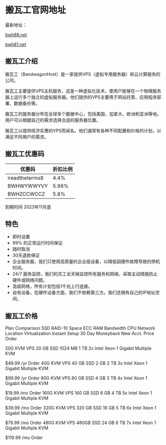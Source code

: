 # 搬瓦工官网地址

最新地址：

[bwh88.net](https://bwh88.net/aff.php?aff=73454)  

[bwh81.net](https://bwh81.net/aff.php?aff=73454)

## 搬瓦工介绍

搬瓦工（BandwagonHost）是一家提供VPS（虚拟专用服务器）和云计算服务的公司。

搬瓦工主要提供VPS主机服务，这是一种虚拟化技术，使用户能够在一个物理服务器上运行多个独立的虚拟服务器。他们提供的VPS主要用于网站托管、应用程序部署、数据备份等。

搬瓦工的服务器分布在全球多个数据中心，包括美国、加拿大、欧洲和亚洲等地。用户可以根据自己的需求选择合适的服务器位置。

搬瓦工以提供经济实惠的VPS而闻名。他们通常有各种不同配置和价格的计划，以满足不同用户的需求。

## 搬瓦工优惠码

|优惠码|折扣比例|
|----|----|
|ireadtheterms8|	4.4%|
|BWHWYWWYVY|	5.96%|
|BWHZCCWCCZ|	5.8%|

到期时间 2023年11月底

## 特色

* 即时设置
* 99% 的正常运行时间保证
* 随时取消
* 30天退款保证
* 企业服务器，我们只使用高质量的企业级设备，以降低因硬件故障导致的停机时间。
* 24/7 服务监控，我们的员工全天候监控所有服务和网络，采取主动措施防止硬件或网络问题。
* 高级网络，所有计划包括1千兆上行连接。
* 自有设备，在硬件设备方面，我们不依赖第三方。我们还拥有自己的IP地址空间。

## 搬瓦工价格

Plan Comparison
SSD RAID-10 Space
ECC RAM
Bandwidth
CPU
Network
Location
Virtualization
Instant Setup
30 Day Moneyback New Acct.
Price
Order


20G KVM VPS
20 GB SSD
1024 MB
1 TB
2x Intel Xeon
1 Gigabit
Multiple
KVM
 
 
$49.99 /yr
Order
40G KVM VPS
40 GB SSD
2 GB
2 TB
3x Intel Xeon
1 Gigabit
Multiple
KVM
 
 
$99.99 /yr
Order
80G KVM VPS
80 GB SSD
4 GB
3 TB
4x Intel Xeon
1 Gigabit
Multiple
KVM
 
 
$19.99 /mo
Order
160G KVM VPS
160 GB SSD
8 GB
4 TB
5x Intel Xeon
1 Gigabit
Multiple
KVM
 
 
$39.99 /mo
Order
320G KVM VPS
320 GB SSD
16 GB
5 TB
6x Intel Xeon
1 Gigabit
Multiple
KVM
 
 
$79.99 /mo
Order
480G KVM VPS
480GB SSD
24 GB
6 TB
7x Intel Xeon
1 Gigabit
Multiple
KVM
 
 
$119.99 /mo
Order

